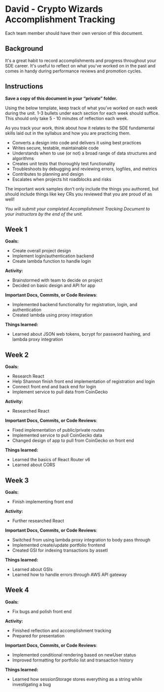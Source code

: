 # David - Crypto Wizards Accomplishment Tracking

Each team member should have their own version of this document.

## Background

It's a great habit to record accomplishments and progress throughout your SDE
career. It's useful to reflect on what you've worked on in the past and comes in
handy during performance reviews and promotion cycles.

## Instructions

**Save a copy of this document in your “private” folder.**

Using the below template, keep track of what you’ve worked on each week during
the unit. 1-3 bullets under each section for each week should suffice. This
should only take 5 - 10 minutes of reflection each week.

As you track your work, think about how it relates to the SDE fundamental skills
laid out in the syllabus and how you are practicing them.

* Converts a design into code and delivers it using best practices
* Writes secure, testable, maintainable code
* Understands when to use (or not) a broad range of data structures and
  algorithms
* Creates unit tests that thoroughly test functionality
* Troubleshoots by debugging and reviewing errors, logfiles, and metrics
* Contributes to planning and design
* Escalates when projects hit roadblocks and risks

The important work samples don’t only include the things you authored, but
should include things like key CRs you reviewed that you are proud of as well!

_You will submit your completed Accomplishment Tracking Document to your
instructors by the end of the unit._

## Week 1

**Goals:**
* Create overall project design
* Implement login/authentication backend
* Create lambda function to handle login

**Activity:**
* Brainstormed with team to decide on project
* Decided on basic design and API for app

**Important Docs, Commits, or Code Reviews**:
* Implemented backend functionality for registration, login, and authentication
* Created lambda using proxy integration

**Things learned:**
* Learned about JSON web tokens, bcrypt for password hashing, and lambda proxy integration

## Week 2

**Goals:**
* Research React
* Help Shannon finish front end implementation of registration and login
* Connect front end and back end for login
* Implement service to pull data from CoinGecko

**Activity:**
* Researched React

**Important Docs, Commits, or Code Reviews**:
* Fixed implementation of public/private routes
* Implemented service to pull CoinGecko data
* Changed design of app to pull from CoinGecko on front end

**Things learned:**
* Learned the basics of React Router v6
* Learned about CORS

## Week 3

**Goals:**
* Finish implementing front end

**Activity:**
* Further researched React

**Important Docs, Commits, or Code Reviews**:
* Switched from using lambda proxy integration to body pass through
* Implemented create/update portfolio frontend
* Created GSI for indexing transactions by assetI

**Things learned:**
* Learned about GSIs
* Learned how to handle errors through AWS API gateway

## Week 4

**Goals:**
* Fix bugs and polish front end

**Activity:**
* Finished reflection and accomplishment tracking
* Prepared for presentation

**Important Docs, Commits, or Code Reviews**:
* Implemented conditional rendering based on newUser status
* Improved formatting for portfolio list and transaction history

**Things learned:**
* Learned how sessionStorage stores everything as a string while investigating a bug
